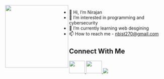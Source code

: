<img align="left" src="https://user-images.githubusercontent.com/38756870/198891783-b77e52b6-4a93-48a8-bfad-d7fdd34f5a72.gif" width="200px"/>

- 👋 Hi, I’m Nirajan 
- 👀 I’m interested in programming and cybersecurity
- 🌱 I’m currently learning web desgining
- 📫 How to reach me - nbist270@gmail.com


<h2>Connect With Me</h2>

<a href="mailto:nbist291@gmail.com">
  <img src="https://cdn-icons-png.flaticon.com/512/281/281769.png" width="50px" height="40px">
</a> 
<a href="https://www.facebook.com/nirajan.bist.33">
  <img src="https://cdn-icons-png.flaticon.com/512/174/174848.png" width="50px" height="40px">
</a> 

<a href="https://twitter.com/nbist01">
  <img src="https://img.shields.io/badge/Twitter-1DA1F2?style=for-the-badge&logo=twitter&logoColor=white">
</a> 




<!---
nbist24k/nbist24k is a ✨ special ✨ repository because its `README.md` (this file) appears on your GitHub profile.
You can click the Preview link to take a look at your changes.
--->
